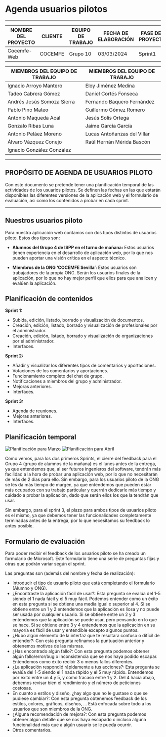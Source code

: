 # Agenda usuarios pilotos
****
| NOMBRE DEL PROYECTO | CLIENTE  | EQUIPO DE TRABAJO | FECHA DE ELABORACIÓN | FASE DEL PROYECTO |
|---------------------|----------|-------------------|----------------------|-------------------|
| Cocemfe-Web         | COCEMFE  | Grupo 10          | 03/03/2024           | Sprint1           |


| MIEMBROS DEL EQUIPO DE TRABAJO | MIEMBROS DEL EQUIPO DE TRABAJO |
|--------------------------------|--------------------------------|
| Ignacio Arroyo Mantero         | Eloy Jiménez Medina            |
| Tadeo Cabrera Gómez            | Daniel Cortés Fonseca          |
| Andrés Jesús Somoza Sierra     | Fernando Baquero Fernández     |
| Pablo Pino Mateo               | Guillermo Gómez Romero         |
| Antonio Maqueda Acal           | Jesús Solís Ortega             |
| Gonzalo Ribas Luna             | Jaime García García            |
| Antonio Peláez Moreno          | Lucas Antoñanzas del Villar    |
| Álvaro Vázquez Conejo          | Raúl Hernán Mérida Bascón      |
| Ignacio González González      |                                |

****

## PROPÓSITO DE AGENDA DE USUARIOS PILOTO

Con este documento se pretende tener una planificación temporal de las actividades de los usuarios pilotos. Se definen las fechas en las que estarán disponibles las diferentes versiones de la aplicación web y el formulario de evaluación, así como los contenidos a probar en cada sprint.

****

## Nuestros usuarios piloto

Para nuestra aplicación web contamos con dos tipos distintos de usuarios piloto. Estos dos tipos son:

- **Alumnos del Grupo 4 de ISPP en el turno de mañana:** Estos usuarios tienen experiencia en el desarrollo de aplicación web, por lo que nos pueden aportar una visión crítica en el aspecto técnico.

- **Miembros de la ONG ‘COCEMFE Sevilla’:** Estos usuarios son trabajadores de la propia ONG. Serán los usuarios finales de la aplicación, por lo que no hay mejor perfil que ellos para que analicen y evalúen la aplicación.

## Planificación de contenidos

**Sprint 1:**
- Subida, edición, listado, borrado y visualización de documentos.
- Creación, edición, listado, borrado y visualización de profesionales por el administrador.
- Creación, edición, listado, borrado y visualización de organizaciones por el administrador.
- Interfaces.

**Sprint 2:**
- Añadir y visualizar los diferentes tipos de comentarios y aportaciones.
- Votaciones de los comentarios y aportaciones.
- Funcionamiento completo del chat de grupo.
- Notificaciones a miembros del grupo y administrador.
- Mejoras anteriores.
- Interfaces.

**Sprint 3:**
- Agenda de reuniones.
- Mejoras anteriores.
- Interfaces.

## Planificación temporal

![Planificación para Marzo](../../static/images/usuarios_pilotos_1.png)
![Planificación para Abril](../../static/images/usuarios_pilotos_2.png)


Como vemos, para los dos primeros Sprints, el cierre del feedback para el Grupo 4 (grupo de alumnos de la mañana) es el lunes antes de la entrega, ya que entendemos que, al ser futuros ingenieros del software, tendrán más facilidad a la hora de probar una aplicación web, por lo que no necesitarán de más de 2 días para ello. Sin embargo, para los usuarios piloto de la ONG se les da más tiempo de margen, ya que entendemos que pueden estar más ocupados con su trabajo particular y querrán dedicarle más tiempo y cuidado a probar la aplicación, dado que serán ellos los que la tendrán que usar.

Sin embargo, para el sprint 3, el plazo para ambos tipos de usuarios piloto es el mismo, ya que debemos tener las funcionalidades completamente terminadas antes de la entrega, por lo que necesitamos su feedback lo antes posible.

## Formulario de evaluación

Para poder recibir el feedback de los usuarios piloto se ha creado un formulario de Microsoft. Este formulario tiene una serie de preguntas fijas y otras que podrán variar según el sprint.

Las preguntas son (además del nombre y fecha de realización):

- Introducir el tipo de usuario piloto que está completando el formulario (Alumno y ONG).
- ¿Encontraste la aplicación fácil de usar?: Esta pregunta se evalúa del 1-5 siendo el 1 nada fácil y el 5 muy fácil. Podemos entender como un éxito en esta pregunta si se obtiene una media igual o superior al 4. Si se obtiene entre un 1 y 2 entendemos que la aplicación es liosa y no puede ser usada por cualquier usuario. Si se obtiene entre un 2 y 3 entendemos que la aplicación se puede usar, pero pensando en lo que se hace. Si se obtiene entre 3 y 4 entendemos que la aplicación en su mayoría es fácil de usar y entendible excepto algunos puntos.
- ¿Hubo algún elemento de la interfaz que te resultara confuso o difícil de entender?: Con esta pregunta refinamos la puntuación anterior y obtenemos motivos de las mismas.
- ¿Has encontrado algún fallo?: Con esta pregunta podemos obtener algún fallo/error/bug o inconsistencia que se nos haya podido escapar. Entendemos como éxito recibir 3 o menos fallos diferentes.
- ¿La aplicación respondió rápidamente a tus acciones?: Esta pregunta se evalúa del 1-5 siendo el 1 nada rápido y el 5 muy rápido. Entendemos por éxito entre un 4 y 5, y como fracaso entre 1 y 2. Del 4 hacia abajo, debemos revisar bien el rendimiento y el número de peticiones costosas.
- En cuanto a estilos y diseño, ¿hay algo que no le gustase o que se pudiese cambiar?: Con esta pregunta obtenemos feedback de los estilos, colores, gráficos, diseños, … Está enfocada sobre todo a los usuarios que son miembros de la ONG.
- ¿Alguna recomendación de mejora?: Con esta pregunta podemos obtener algún detalle que se nos haya escapado o incluso alguna funcionalidad más que a algún usuario se le pueda ocurrir.
- Otros comentarios.





